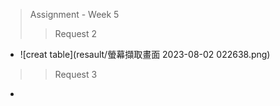 > Assignment - Week 5
> > Request 2
- ![creat table](resault/螢幕擷取畫面 2023-08-02 022638.png)
> > Request 3
- 
